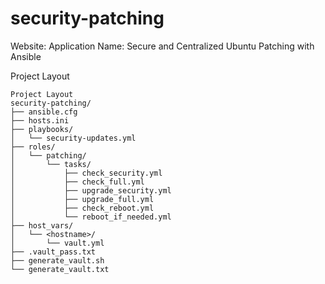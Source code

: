 # security-patching
Website:
Application Name: Secure and Centralized Ubuntu Patching with Ansible

Project Layout
```text
Project Layout
security-patching/
├── ansible.cfg
├── hosts.ini
├── playbooks/
│   └── security-updates.yml
├── roles/
│   └── patching/
│       └── tasks/
│           ├── check_security.yml
│           ├── check_full.yml
│           ├── upgrade_security.yml
│           ├── upgrade_full.yml
│           ├── check_reboot.yml
│           └── reboot_if_needed.yml
├── host_vars/
│   └── <hostname>/
│       └── vault.yml
├── .vault_pass.txt
├── generate_vault.sh
└── generate_vault.txt
```

